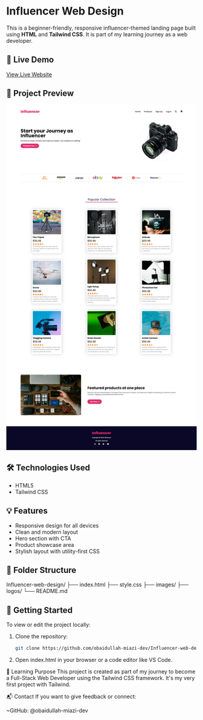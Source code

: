 # Influencer Web Design

This is a beginner-friendly, responsive influencer-themed landing page built using **HTML** and **Tailwind CSS**. It is part of my learning journey as a web developer.

## 🔗 Live Demo

[View Live Website](https://obaidullah-miazi-dev.github.io/Influencer-web-design)

## 📸 Project Preview

![Screenshot of the website](website-screenshot.png) <!-- Add a real screenshot file in your repo -->

## 🛠️ Technologies Used

- HTML5
- Tailwind CSS

## 💡 Features

- Responsive design for all devices
- Clean and modern layout
- Hero section with CTA
- Product showcase area
- Stylish layout with utility-first CSS

## 📁 Folder Structure

Influencer-web-design/
├── index.html
├── style.css
├── images/
├── logos/
└── README.md


## 🚀 Getting Started

To view or edit the project locally:

1. Clone the repository:
   ```bash
   git clone https://github.com/obaidullah-miazi-dev/Influencer-web-design.git

2. Open index.html in your browser or a code editor like VS Code.


📌 Learning Purpose
This project is created as part of my journey to become a Full-Stack Web Developer using the Tailwind CSS framework. It's my very first project with Tailwind.

📬 Contact
If you want to give feedback or connect:

~GitHub: @obaidullah-miazi-dev
